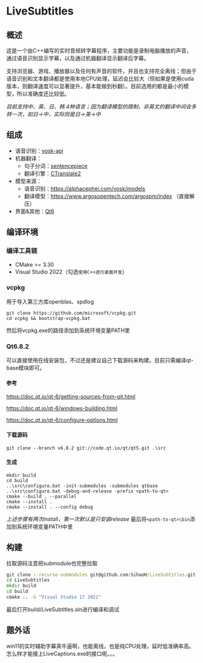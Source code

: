 # LiveSubtitles
## 概述
这是一个由C++编写的实时音频转字幕程序，主要功能是录制电脑播放的声音，通过语音识别显示字幕，以及通过机器翻译显示翻译后字幕。

支持浏览器、游戏、播放器以及任何有声音的软件，并且也支持完全离线；但由于语音识别和文本翻译都是使用本地CPU处理，延迟会比较大（但如果是使用cuda版本，则翻译速度可以显著提升，基本能做到秒翻）。目前选用的都是最小的模型，所以准确度还比较低。

*目前支持中、英、日、韩 4种语言；因为翻译模型的限制，非英文的翻译中间会多转一次，如日→中，实际则是日→英→中*


## 组成
- 语音识别：[vosk-api](https://github.com/alphacep/vosk-api)
- 机器翻译：
	- 句子分词：[sentencepiece](https://github.com/google/sentencepiece)
	- 翻译引擎：[CTranslate2](https://github.com/OpenNMT/CTranslate2)
- 模型来源：
	- 语音识别：https://alphacephei.com/vosk/models
	- 翻译模型：https://www.argosopentech.com/argospm/index  （直接解压）
- 界面&其他：[Qt6](https://github.com/qt/qt5)


## 编译环境
### 编译工具链
- CMake >= 3.30
- Visual Studio 2022（勾选`使用C++进行桌面开发`）

### vcpkg
用于导入第三方库openblas、spdlog
```
git clone https://github.com/microsoft/vcpkg.git
cd vcpkg && bootstrap-vcpkg.bat
```
然后将vcpkg.exe的路径添加到系统环境变量PATH里

### Qt6.8.2
可以直接使用在线安装包，不过还是建议自己下载源码来构建。目前只需编译qt-base模块即可。

#### 参考
https://doc.qt.io/qt-6/getting-sources-from-git.html

https://doc.qt.io/qt-6/windows-building.html

https://doc.qt.io/qt-6/configure-options.html

#### 下载源码
`git clone --branch v6.8.2 git://code.qt.io/qt/qt5.git .\src`

#### 生成
```
mkdir build
cd build
..\src\configure.bat -init-submodules -submodules qtbase
..\src\configure.bat -debug-and-release -prefix <path-to-qt>
cmake --build . --parallel
cmake --install .
cmake --install . --config debug
```
*上述步骤有两次install，第一次默认是只安装release*
最后将`<path-to-qt>\bin`添加到系统环境变量PATH中里


## 构建
拉取源码注意把submodule也完整拉取
```cmd
git clone --recurse-submodules git@github.com:SihaoH/LiveSubtitles.git
cd LiveSubtitles
mkdir build
cd build
cmake .. -G "Visual Studio 17 2022"
```

最后打开build/LiveSubtitles.sln进行编译和调试


## 题外话
win11的实时辅助字幕真牛逼啊，也能离线，也是纯CPU处理，延时低准确率高。怎么样才能接上LiveCaptions.exe的接口呢。。。